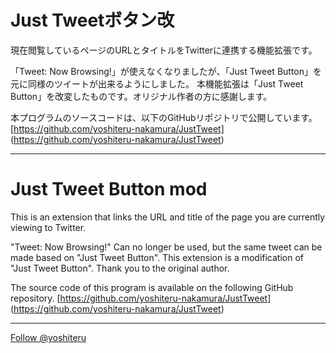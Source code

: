 # Just Tweetボタン改
現在閲覧しているページのURLとタイトルをTwitterに連携する機能拡張です。

「Tweet: Now Browsing!」が使えなくなりましたが、「Just Tweet Button」を元に同様のツイートが出来るようにしました。
本機能拡張は「Just Tweet Button」を改変したものです。オリジナル作者の方に感謝します。

本プログラムのソースコードは、以下のGitHubリポジトリで公開しています。
[https://github.com/yoshiteru-nakamura/JustTweet]
(https://github.com/yoshiteru-nakamura/JustTweet)

---

# Just Tweet Button mod
This is an extension that links the URL and title of the page you are currently viewing to Twitter.

"Tweet: Now Browsing!" Can no longer be used, but the same tweet can be made based on "Just Tweet Button".
This extension is a modification of "Just Tweet Button". Thank you to the original author.

The source code of this program is available on the following GitHub repository.
[https://github.com/yoshiteru-nakamura/JustTweet]
(https://github.com/yoshiteru-nakamura/JustTweet)

---

<!-- Global site tag (gtag.js) - Google Analytics -->
<script async src="https://www.googletagmanager.com/gtag/js?id=UA-115471799-2"></script>
<script>
  window.dataLayer = window.dataLayer || [];
  function gtag(){dataLayer.push(arguments);}
  gtag('js', new Date());

  gtag('config', 'UA-115471799-2');
</script>

<a href="https://twitter.com/yoshiteru?ref_src=twsrc%5Etfw" class="twitter-follow-button" data-show-count="false">Follow @yoshiteru</a><script async src="https://platform.twitter.com/widgets.js" charset="utf-8"></script>
